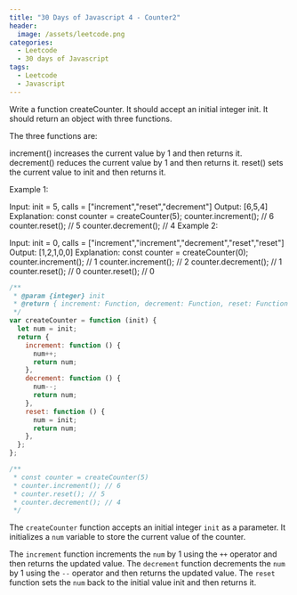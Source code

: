 ```yaml
---
title: "30 Days of Javascript 4 - Counter2"
header:
  image: /assets/leetcode.png
categories:
  - Leetcode
  - 30 days of Javascript
tags:
  - Leetcode
  - Javascript
---
```


Write a function createCounter. It should accept an initial integer init. It should return an object with three functions.

The three functions are:

increment() increases the current value by 1 and then returns it.
decrement() reduces the current value by 1 and then returns it.
reset() sets the current value to init and then returns it.

Example 1:

Input: init = 5, calls = ["increment","reset","decrement"]
Output: [6,5,4]
Explanation:
const counter = createCounter(5);
counter.increment(); // 6
counter.reset(); // 5
counter.decrement(); // 4
Example 2:

Input: init = 0, calls = ["increment","increment","decrement","reset","reset"]
Output: [1,2,1,0,0]
Explanation:
const counter = createCounter(0);
counter.increment(); // 1
counter.increment(); // 2
counter.decrement(); // 1
counter.reset(); // 0
counter.reset(); // 0

```js
/**
 * @param {integer} init
 * @return { increment: Function, decrement: Function, reset: Function }
 */
var createCounter = function (init) {
  let num = init;
  return {
    increment: function () {
      num++;
      return num;
    },
    decrement: function () {
      num--;
      return num;
    },
    reset: function () {
      num = init;
      return num;
    },
  };
};

/**
 * const counter = createCounter(5)
 * counter.increment(); // 6
 * counter.reset(); // 5
 * counter.decrement(); // 4
 */
```

The `createCounter` function accepts an initial integer `init` as a parameter. It initializes a `num` variable to store the current value of the counter.

The `increment` function increments the `num` by 1 using the `++` operator and then returns the updated value.
The `decrement` function decrements the `num` by 1 using the `--` operator and then returns the updated value.
The `reset` function sets the `num` back to the initial value init and then returns it.
